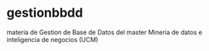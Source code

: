 # gestionbbdd
materia de Gestion de Base de Datos del master Mineria de datos e inteligencia de negocios (UCM)
